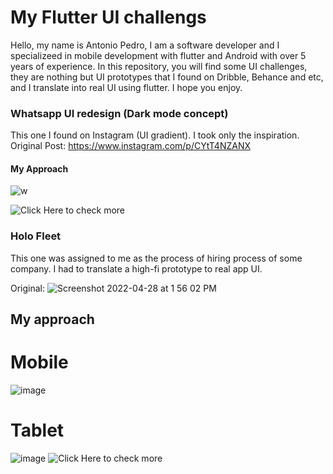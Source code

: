 # My Flutter UI challengs

Hello, my name is Antonio Pedro, I am a software developer and I specializeed in mobile development with flutter and Android with over 5 years of experience. In this repository, you will find some UI challenges, they are nothing but UI prototypes that I found on Dribble, Behance and etc, and I translate into real UI using flutter. I hope you enjoy.

### Whatsapp UI redesign (Dark mode concept)

This one I found on Instagram (UI gradient). I took only the inspiration.
Original Post: https://www.instagram.com/p/CYtT4NZANX

#### My Approach

![w](https://user-images.githubusercontent.com/42675180/149642004-9a827b23-d3cd-4a30-a64c-d1a3ec9c0062.gif)

![Click Here to check more](https://github.com/antonio-pedro99/whatsapp_ui_redesign)

### Holo Fleet

This one was assigned to me as the process of hiring process of some company. I had to translate a high-fi prototype to real app UI.

Original: ![Screenshot 2022-04-28 at 1 56 02 PM](https://user-images.githubusercontent.com/42675180/166661474-1bd41f5a-c72e-44ca-b6d2-54c798073446.png)

## My approach
# Mobile
![image](https://user-images.githubusercontent.com/42675180/166661235-4ba8cf9f-5217-432b-991d-d6728f6f328f.png)

# Tablet
![image](https://user-images.githubusercontent.com/42675180/166661324-2a9b0b1a-2efa-4990-97b4-8ec7980d5e77.png)
![Click Here to check more](https://github.com/antonio-pedro99/holo_fleet_mobile)
